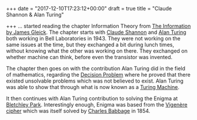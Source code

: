 +++
date = "2017-12-10T17:23:12+00:00"
draft = true
title = "Claude Shannon & Alan Turing"

+++
... started reading the chapter Information Theory from [The Information by James Gleick](https://www.amazon.ca/Information-History-Theory-Flood/dp/1400096235). The chapter starts with [Claude Shannon](https://en.wikipedia.org/wiki/Claude_Shannon) and [Alan Turing](https://en.wikipedia.org/wiki/Alan_Turing) both working in Bell Laboratories in 1943. They were not working on the same issues at the time, but they exchanged a bit during lunch times, without knowing what the other was working on there. They exchanged on whether machine can think, before even the transistor was invented.

The chapter then goes on with the contribution Alan Turing did in the field of mathematics, regarding the [Decision Problem](https://en.wikipedia.org/wiki/Entscheidungsproblem) where he proved that there existed unsolvable problems which was not believed to exist. Alan Turing was able to show that through what is now known as a [Turing Machine](https://en.wikipedia.org/wiki/Turing_machine).

It then continues with Alan Turing contribution to solving the Enigma at [Bletchley Park](https://bletchleypark.org.uk/). Interestingly enough, Enigma was based from the [Vigenère cipher](https://en.wikipedia.org/wiki/Vigen%C3%A8re_cipher) which was itself solved by [Charles Babbage](https://en.wikipedia.org/wiki/Charles_Babbage) in 1854.